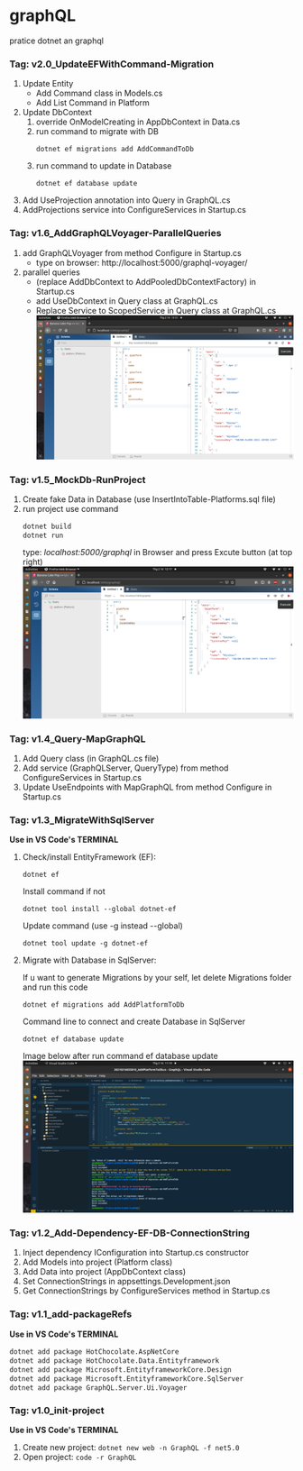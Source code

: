 # graphQL
pratice dotnet an graphql
### Tag: v2.0_UpdateEFWithCommand-Migration
1. Update Entity
    * Add Command class in Models.cs
    * Add List Command in Platform
2. Update DbContext
    1. override OnModelCreating in AppDbContext in Data.cs
    2. run command to migrate with DB
        ```
        dotnet ef migrations add AddCommandToDb
        ```
    3. run command to update in Database
        ```
        dotnet ef database update
        ```
3. Add UseProjection annotation into Query in GraphQL.cs
4. AddProjections service into ConfigureServices in Startup.cs


### Tag: v1.6_AddGraphQLVoyager-ParallelQueries
1. add GraphQLVoyager from method Configure in Startup.cs
    * type on browser: http://localhost:5000/graphql-voyager/
2. parallel queries 
    * (replace AddDbContext to AddPooledDbContextFactory) in Startup.cs
    * add UseDbContext in Query class at GraphQL.cs
    * Replace Service to ScopedService in Query class at GraphQL.cs
    ![query parallel](https://raw.githubusercontent.com/baodainguyen/graphQL/master/imgs/queryParallel.png)


### Tag: v1.5_MockDb-RunProject
1. Create fake Data in Database (use InsertIntoTable-Platforms.sql file)
2. run project use command
    ```
    dotnet build
    dotnet run
    ```
    type: *localhost:5000/graphql* in Browser and press Excute button (at top right) 
    ![db update](https://raw.githubusercontent.com/baodainguyen/graphQL/master/imgs/test001.png)

### Tag: v1.4_Query-MapGraphQL
1. Add Query class (in GraphQL.cs file)
2. Add service (GraphQLServer, QueryType) from method ConfigureServices in Startup.cs
3. Update UseEndpoints with MapGraphQL from method Configure in Startup.cs


### Tag: v1.3_MigrateWithSqlServer
**Use in VS Code's TERMINAL**
1. Check/install EntityFramework (EF):
    
    ``` 
    dotnet ef 
    ```    
    Install command if not
    ``` 
    dotnet tool install --global dotnet-ef 
    ```
    Update command (use -g instead --global)
    ```
    dotnet tool update -g dotnet-ef
2. Migrate with Database in SqlServer:    
    
    If u want to generate Migrations by your self, let delete Migrations folder and run this code
    ```
    dotnet ef migrations add AddPlatformToDb
    ```
    Command line to connect and create Database in SqlServer
    ``` 
    dotnet ef database update
    ```
    Image below after run command ef database update
    ![db update](https://raw.githubusercontent.com/baodainguyen/graphQL/master/imgs/dotnetEfDatabaseUpdate.png)
    

### Tag: v1.2_Add-Dependency-EF-DB-ConnectionString
1. Inject dependency IConfiguration into Startup.cs constructor
2. Add Models into project (Platform class)
3. Add Data into project (AppDbContext class)
4. Set ConnectionStrings in appsettings.Development.json
5. Get ConnectionStrings by ConfigureServices method in Startup.cs

### Tag: v1.1_add-packageRefs
**Use in VS Code's TERMINAL**
``` 
dotnet add package HotChocolate.AspNetCore
dotnet add package HotChocolate.Data.Entityframework
dotnet add package Microsoft.EntityframeworkCore.Design
dotnet add package Microsoft.EntityframeworkCore.SqlServer
dotnet add package GraphQL.Server.Ui.Voyager
```

### Tag: v1.0_init-project
**Use in VS Code's TERMINAL**
1. Create new project: ``` dotnet new web -n GraphQL -f net5.0 ```
2. Open project: ``` code -r GraphQL ```